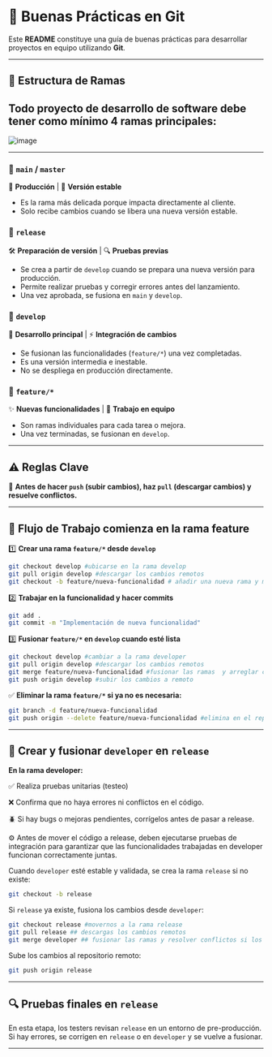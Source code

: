 # 🚀 Buenas Prácticas en Git

Este **README** constituye una guía de buenas prácticas para desarrollar proyectos en equipo utilizando **Git**.

---

## 🌱 Estructura de Ramas
Todo proyecto de desarrollo de software debe tener como mínimo **4 ramas principales**:
---

![image](https://github.com/user-attachments/assets/7ac7942d-4fda-4fd5-bceb-1b0fed8aaa55)

---
### 🔹 `main` / `master`
📌 **Producción** | 🚀 **Versión estable**
- Es la rama más delicada porque impacta directamente al cliente.
- Solo recibe cambios cuando se libera una nueva versión estable.

### 🔹 `release`
🛠 **Preparación de versión** | 🔍 **Pruebas previas**
- Se crea a partir de `develop` cuando se prepara una nueva versión para producción.
- Permite realizar pruebas y corregir errores antes del lanzamiento.
- Una vez aprobada, se fusiona en `main` y `develop`.

### 🔹 `develop`
🧪 **Desarrollo principal** | ⚡ **Integración de cambios**
- Se fusionan las funcionalidades (`feature/*`) una vez completadas.
- Es una versión intermedia e inestable.
- No se despliega en producción directamente.

### 🔹 `feature/*`
✨ **Nuevas funcionalidades** | 🔄 **Trabajo en equipo**
- Son ramas individuales para cada tarea o mejora.
- Una vez terminadas, se fusionan en `develop`.

---

## ⚠️ Reglas Clave
🚨 **Antes de hacer `push` (subir cambios), haz `pull` (descargar cambios) y resuelve conflictos.**






---

## 🔄 Flujo de Trabajo comienza en la rama feature

1️⃣ **Crear una rama `feature/*` desde `develop`**
```sh
git checkout develop #ubicarse en la rama develop
git pull origin develop #descargar los cambios remotos
git checkout -b feature/nueva-funcionalidad # añadir una nueva rama y moverte hacía ella
```

2️⃣ **Trabajar en la funcionalidad y hacer commits**
```sh
git add .
git commit -m "Implementación de nueva funcionalidad"
```

3️⃣ **Fusionar `feature/*` en `develop` cuando esté lista**
```sh
git checkout develop #cambiar a la rama developer
git pull origin develop #descargar los cambios remotos
git merge feature/nueva-funcionalidad #fusionar las ramas  y arreglar conflictos si los hubiera
git push origin develop #subir los cambios a remoto
```
✅ **Eliminar la rama `feature/*` si ya no es necesaria:**
```sh
git branch -d feature/nueva-funcionalidad
git push origin --delete feature/nueva-funcionalidad #elimina en el repositorio remoto
```

---



## 🚀 Crear y fusionar `developer` en `release`

**En la rama developer:**

✅  Realiza pruebas unitarias (testeo)

❌  Confirma que no haya errores ni conflictos en el código.

🪲 Si hay bugs o mejoras pendientes, corrígelos antes de pasar a release.

⚙️ Antes de mover el código a release, deben ejecutarse pruebas de integración para garantizar que las funcionalidades trabajadas en developer funcionan correctamente juntas.


Cuando `developer` esté estable y validada, se crea la rama `release` si no existe:
```sh
git checkout -b release
```

Si `release` ya existe, fusiona los cambios desde `developer`:
```sh
git checkout release #movernos a la rama release
git pull release ## descargas los cambios remotos
git merge developer ## fusionar las ramas y resolver conflictos si los hubiera
```

Sube los cambios al repositorio remoto:
```sh
git push origin release 
```


---

## 🔍 Pruebas finales en `release`
En esta etapa, los testers revisan `release` en un entorno de pre-producción.
Si hay errores, se corrigen en `release` o en `developer` y se vuelve a fusionar.

---

